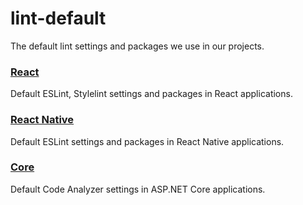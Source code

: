 # lint-default
The default lint settings and packages we use in our projects.


### [React](https://github.com/barisates/lint-default/tree/master/react#react "React")
Default ESLint, Stylelint settings and packages in React applications.

### [React Native](https://github.com/barisates/lint-default/tree/master/react-native#react "React Native")
Default ESLint settings and packages in React Native applications.

### [Core](https://github.com/barisates/lint-default/tree/master/core#core "Core")
Default Code Analyzer settings in ASP.NET Core applications.
